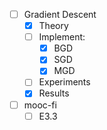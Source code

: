 - [ ] Gradient Descent 
    - [X] Theory
    - [ ] Implement: 
        - [X] BGD
        - [X] SGD
        - [X] MGD
    - [ ] Experiments
    - [X] Results

- [ ] mooc-fi
    - [ ] E3.3
